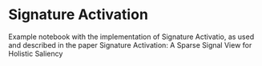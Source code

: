 # Signature Activation
Example notebook with the implementation of Signature Activatio, as used and described in the paper Signature Activation: A Sparse Signal View for Holistic Saliency
